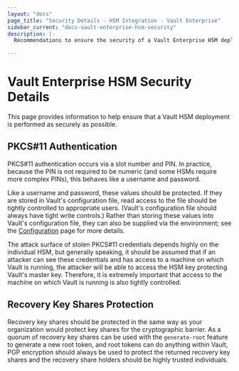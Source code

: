 ```yaml
---
layout: "docs"
page_title: "Security Details - HSM Integration - Vault Enterprise"
sidebar_current: "docs-vault-enterprise-hsm-security"
description: |-
  Recommendations to ensure the security of a Vault Enterprise HSM deployment.

---
```


# Vault Enterprise HSM Security Details

This page provides information to help ensure that a Vault HSM deployment is
performed as securely as possible.

## PKCS#11 Authentication

PKCS#11 authentication occurs via a slot number and PIN. In practice, because
the PIN is not required to be numeric (and some HSMs require more complex
PINs), this behaves like a username and password.

Like a username and password, these values should be protected. If they are
stored in Vault's configuration file, read access to the file should be tightly
controlled to appropriate users. (Vault's configuration file should always have
tight write controls.) Rather than storing these values into Vault's
configuration file, they can also be supplied via the environment; see the
[Configuration](/docs/configuration/seal/pkcs11.html) page for more details.

The attack surface of stolen PKCS#11 credentials depends highly on the
individual HSM, but generally speaking, it should be assumed that if an
attacker can see these credentials and has access to a machine on which Vault
is running, the attacker will be able to access the HSM key protecting Vault's
master key. Therefore, it is extremely important that access to the machine on
which Vault is running is also tightly controlled.

## Recovery Key Shares Protection

Recovery key shares should be protected in the same way as your organization
would protect key shares for the cryptographic barrier. As a quorum of recovery
key shares can be used with the `generate-root` feature to generate a new root
token, and root tokens can do anything within Vault, PGP encryption should
always be used to protect the returned recovery key shares and the recovery
share holders should be highly trusted individuals.
